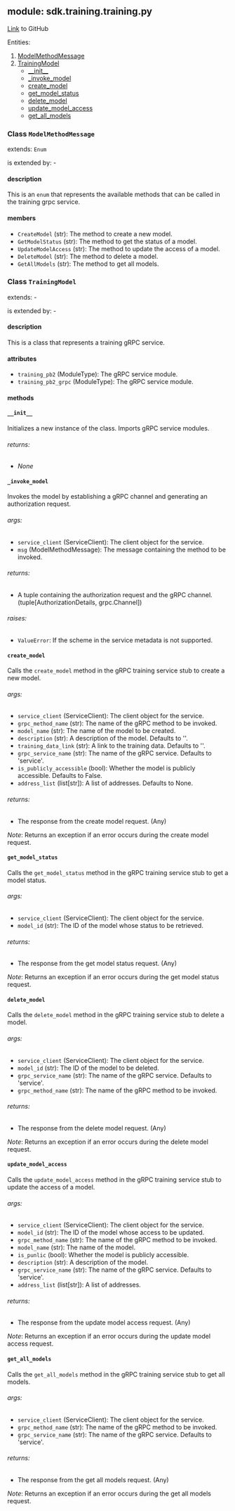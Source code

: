 ## module: sdk.training.training.py

[Link](https://github.com/singnet/snet-sdk-python/blob/master/snet/sdk/training/training.py) to GitHub

Entities:
1. [ModelMethodMessage](#class-modelmethodmessage)
2. [TrainingModel](#class-trainingmodel)
   - [\_\_init\_\_](#__init__)
   - [_invoke_model](#_invoke_model)
   - [create_model](#create_model)
   - [get_model_status](#get_model_status)
   - [delete_model](#delete_model)
   - [update_model_access](#update_model_access)
   - [get_all_models](#get_all_models)

### Class `ModelMethodMessage`

extends: `Enum`

is extended by: -

#### description

This is an `enum` that represents the available methods that can be called in the training grpc service.

#### members

- `CreateModel` (str): The method to create a new model.
- `GetModelStatus` (str): The method to get the status of a model.
- `UpdateModelAccess` (str): The method to update the access of a model.
- `DeleteModel` (str): The method to delete a model.
- `GetAllModels` (str): The method to get all models.

### Class `TrainingModel`

extends: -

is extended by: -

#### description

This is a class that represents a training gRPC service.

#### attributes

- `training_pb2` (ModuleType): The gRPC service module.
- `training_pb2_grpc` (ModuleType): The gRPC service module.

#### methods

#### `__init__`

Initializes a new instance of the class. Imports gRPC service modules.

###### returns:

- _None_

#### `_invoke_model`

Invokes the model by establishing a gRPC channel and generating an authorization request.

###### args:

- `service_client` (ServiceClient): The client object for the service.
- `msg` (ModelMethodMessage): The message containing the method to be invoked.

###### returns:

- A tuple containing the authorization request and the gRPC channel. (tuple[AuthorizationDetails, grpc.Channel])

###### raises:

- `ValueError`: If the scheme in the service metadata is not supported.

#### `create_model`

Calls the `create_model` method in the gRPC training service stub to create a new model.

###### args:

- `service_client` (ServiceClient): The client object for the service.
-  `grpc_method_name` (str): The name of the gRPC method to be invoked.
- `model_name` (str): The name of the model to be created.
- `description` (str): A description of the model. Defaults to ''.
- `training_data_link` (str): A link to the training data. Defaults to ''.
- `grpc_service_name` (str): The name of the gRPC service. Defaults to 'service'.
- `is_publicly_accessible` (bool): Whether the model is publicly accessible. Defaults to False.
- `address_list` (list[str]): A list of addresses. Defaults to None.

###### returns:

- The response from the create model request. (Any)

_Note_: Returns an exception if an error occurs during the create model request.

#### `get_model_status`

Calls the `get_model_status` method in the gRPC training service stub to get a model status.

###### args:

- `service_client` (ServiceClient): The client object for the service.
- `model_id` (str): The ID of the model whose status to be retrieved.

###### returns:

- The response from the get model status request. (Any)

_Note_: Returns an exception if an error occurs during the get model status request.

#### `delete_model`

Calls the `delete_model` method in the gRPC training service stub to delete a model.

###### args:

- `service_client` (ServiceClient): The client object for the service.
- `model_id` (str): The ID of the model to be deleted.
- `grpc_service_name` (str): The name of the gRPC service. Defaults to 'service'.
- `grpc_method_name` (str): The name of the gRPC method to be invoked.

###### returns:

- The response from the delete model request. (Any)

_Note_: Returns an exception if an error occurs during the delete model request.

#### `update_model_access`

Calls the `update_model_access` method in the gRPC training service stub to update the access of a model.

###### args:

- `service_client` (ServiceClient): The client object for the service.
- `model_id` (str): The ID of the model whose access to be updated.
- `grpc_method_name` (str): The name of the gRPC method to be invoked.
- `model_name` (str): The name of the model.
- `is_punlic` (bool): Whether the model is publicly accessible.
- `description` (str): A description of the model.
- `grpc_service_name` (str): The name of the gRPC service. Defaults to 'service'.
- `address_list` (list[str]): A list of addresses.

###### returns:

- The response from the update model access request. (Any)

_Note_: Returns an exception if an error occurs during the update model access request.

#### `get_all_models`

Calls the `get_all_models` method in the gRPC training service stub to get all models.

###### args:

- `service_client` (ServiceClient): The client object for the service.
- `grpc_method_name` (str): The name of the gRPC method to be invoked.
- `grpc_service_name` (str): The name of the gRPC service. Defaults to 'service'.

###### returns:

- The response from the get all models request. (Any)

_Note_: Returns an exception if an error occurs during the get all models request.


